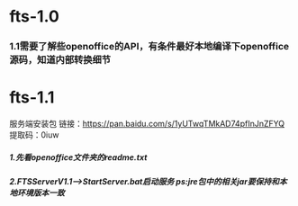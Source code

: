 # fts-1.0
###  1.1需要了解些openoffice的API，有条件最好本地编译下openoffice源码，知道内部转换细节
# fts-1.1
服务端安装包
链接：https://pan.baidu.com/s/1yUTwqTMkAD74pfInJnZFYQ
提取码：0iuw
##### 1.先看openoffice文件夹的readme.txt

##### 2.FTSServerV1.1-->StartServer.bat启动服务 ps:jre包中的相关jar要保持和本地环境版本一致
